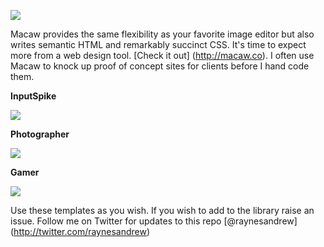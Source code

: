 ![](https://raw.github.com/raynesandrew/Macaw-Templates/master/Screenshots/macaw-logo.png)

Macaw provides the same flexibility as your favorite image editor but also writes semantic HTML and remarkably succinct CSS. It's time to expect more from a web design tool. [Check it out] (http://macaw.co). I often use Macaw to knock up proof of concept sites for clients before I hand code them.


**InputSpike**

![](https://raw.github.com/raynesandrew/Macaw-Templates/master/Screenshots/InputSpike.png)

**Photographer**

![](https://raw.github.com/raynesandrew/Macaw-Templates/master/Screenshots/Photographer.png)

**Gamer**

![](https://raw.github.com/raynesandrew/Macaw-Templates/master/Screenshots/Gamer.png)


Use these templates as you wish. If you wish to add to the library raise an issue.
Follow me on Twitter for updates to this repo [@raynesandrew] (http://twitter.com/raynesandrew)

